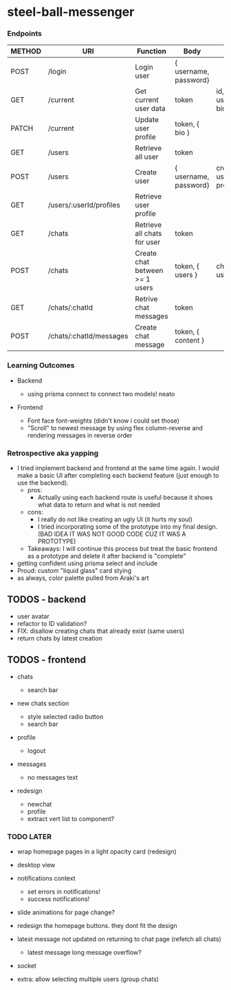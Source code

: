 # steel-ball-messenger

### Endpoints

| METHOD | URI                     | Function                       | Body                  | Notes                |
| ------ | ----------------------- | ------------------------------ | --------------------- | -------------------- |
| POST   | /login                  | Login user                     | { username, password} |                      |
| GET    | /current                | Get current user data          | token                 | id, username, bio    |
| PATCH  | /current                | Update user profile            | token, { bio }        |                      |
| GET    | /users                  | Retrieve all user              | token                 |                      |
| POST   | /users                  | Create user                    | { username, password} | creates user profile |
| GET    | /users/:userId/profiles | Retrieve user profile          |                       |                      |
| GET    | /chats                  | Retrieve all chats for user    | token                 |                      |
| POST   | /chats                  | Create chat between >= 1 users | token, { users }      | chat: { id, users}   |
| GET    | /chats/:chatId          | Retrive chat messages          | token                 |                      |
| POST   | /chats/:chatId/messages | Create chat message            | token, { content }    |                      |

### Learning Outcomes

-   Backend

    -   using prisma connect to connect two models! neato

-   Frontend
    -   Font face font-weights (didn't know i could set those)
    -   "Scroll" to newest message by using flex column-reverse and rendering messages in reverse order

### Retrospective aka yapping

-   I tried implement backend and frontend at the same time again. I would make a basic UI after completing each backend feature (just enough to use the backend).
    -   pros:
        -   Actually using each backend route is useful because it shows what data to return and what is not needed
    -   cons:
        -   I really do not like creating an ugly UI (it hurts my soul)
        -   I tried incorporating some of the prototype into my final design. (BAD IDEA IT WAS NOT GOOD CODE CUZ IT WAS A PROTOTYPE)
    -   Takeaways: I will continue this process but treat the basic frontend as a prototype and delete it after backend is "complete"
-   getting confident using prisma select and include
-   Proud: custom "liquid glass" card stying
-   as always, color palette pulled from Araki's art

## TODOS - backend

-   user avatar
-   refactor to ID validation?
-   FIX: disallow creating chats that already exist (same users)
-   return chats by latest creation

## TODOS - frontend

-   chats
    -   search bar
-   new chats section
    -   style selected radio button
    -   search bar
-   profile
    -   logout
-   messages
    -   no messages text


-   redesign
    -   newchat
    -   profile
    -   extract vert list to component?

### TODO LATER

-   wrap homepage pages in a light opacity card (redesign)
-   desktop view
-   notifications context
    -   set errors in notifications!
    -   success notifications!
-   slide animations for page change?
-   redesign the homepage buttons. they dont fit the design
-   latest message not updated on returning to chat page (refetch all chats)
    -   latest message long message overflow?
-   socket

-   extra: allow selecting multiple users (group chats)
